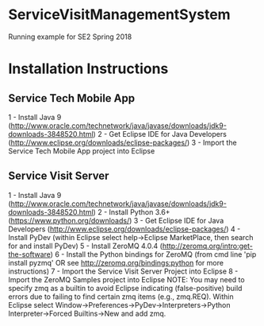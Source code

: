 # ServiceVisitManagementSystem
Running example for SE2 Spring 2018

# Installation Instructions
## Service Tech Mobile App
1 - Install Java 9 (http://www.oracle.com/technetwork/java/javase/downloads/jdk9-downloads-3848520.html)
2 - Get Eclipse IDE for Java Developers (http://www.eclipse.org/downloads/eclipse-packages/)
3 - Import the Service Tech Mobile App project into Eclipse

## Service Visit Server
1 - Install Java 9 (http://www.oracle.com/technetwork/java/javase/downloads/jdk9-downloads-3848520.html)
2 - Install Python 3.6+ (https://www.python.org/downloads/)
3 - Get Eclipse IDE for Java Developers (http://www.eclipse.org/downloads/eclipse-packages/)
4 - Install PyDev (within Eclipse select help->Eclipse MarketPlace, then search for and install PyDev)
5 - Install ZeroMQ 4.0.4 (http://zeromq.org/intro:get-the-software)
6 - Install the Python bindings for ZeroMQ (from cmd line 'pip install pyzmq' OR see http://zeromq.org/bindings:python for more instructions)
7 - Import the Service Visit Server Project into Eclipse
8 - <optional> Import the ZeroMQ Samples project into Eclipse
NOTE: You may need to specify zmq as a builtin to avoid Eclipse indicating (false-positive) build errors due to failing to find certain zmq items (e.g., zmq.REQ). Within Eclipse select Window->Preferences->PyDev->Interpreters->Python Interpreter->Forced Builtins->New and add zmq.
